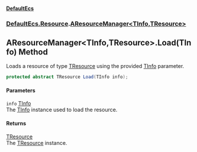 #### [DefaultEcs](./index.md 'index')
### [DefaultEcs.Resource](./DefaultEcs-Resource.md 'DefaultEcs.Resource').[AResourceManager&lt;TInfo,TResource&gt;](./DefaultEcs-Resource-AResourceManager-TInfo_TResource-.md 'DefaultEcs.Resource.AResourceManager&lt;TInfo,TResource&gt;')
## AResourceManager&lt;TInfo,TResource&gt;.Load(TInfo) Method
Loads a resource of type [TResource](./DefaultEcs-Resource-AResourceManager-TInfo_TResource-.md#DefaultEcs-Resource-AResourceManager-TInfo_TResource--TResource 'DefaultEcs.Resource.AResourceManager&lt;TInfo,TResource&gt;.TResource') using the provided [TInfo](./DefaultEcs-Resource-AResourceManager-TInfo_TResource-.md#DefaultEcs-Resource-AResourceManager-TInfo_TResource--TInfo 'DefaultEcs.Resource.AResourceManager&lt;TInfo,TResource&gt;.TInfo') parameter.  
```csharp
protected abstract TResource Load(TInfo info);
```
#### Parameters
<a name='DefaultEcs-Resource-AResourceManager-TInfo_TResource--Load(TInfo)-info'></a>
`info` [TInfo](./DefaultEcs-Resource-AResourceManager-TInfo_TResource-.md#DefaultEcs-Resource-AResourceManager-TInfo_TResource--TInfo 'DefaultEcs.Resource.AResourceManager&lt;TInfo,TResource&gt;.TInfo')  
The [TInfo](./DefaultEcs-Resource-AResourceManager-TInfo_TResource-.md#DefaultEcs-Resource-AResourceManager-TInfo_TResource--TInfo 'DefaultEcs.Resource.AResourceManager&lt;TInfo,TResource&gt;.TInfo') instance used to load the resource.  
  
#### Returns
[TResource](./DefaultEcs-Resource-AResourceManager-TInfo_TResource-.md#DefaultEcs-Resource-AResourceManager-TInfo_TResource--TResource 'DefaultEcs.Resource.AResourceManager&lt;TInfo,TResource&gt;.TResource')  
The [TResource](./DefaultEcs-Resource-AResourceManager-TInfo_TResource-.md#DefaultEcs-Resource-AResourceManager-TInfo_TResource--TResource 'DefaultEcs.Resource.AResourceManager&lt;TInfo,TResource&gt;.TResource') instance.  
